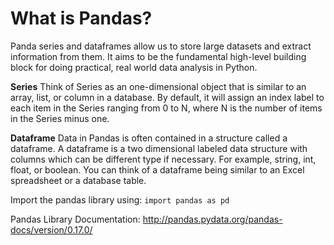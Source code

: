# What is Pandas?

Panda series and dataframes allow us to store large datasets and extract information from them. It aims to be the fundamental high-level building block for doing practical, real world data analysis in Python.

**Series**
Think of Series as an one-dimensional object that is similar to an array, list, or column in a database. By default, it will assign an index label to each item in the Series ranging from 0 to N, where N is the number of items in the Series minus one.

**Dataframe** 
Data in Pandas is often contained in a structure called a dataframe. A dataframe is a two dimensional labeled data structure with columns which can be different type if necessary. For example, string, int, float, or boolean. You can think of a dataframe being similar to an Excel spreadsheet or a database table. 

 Import the pandas library using: 
 ```import pandas as pd```

Pandas Library Documentation: http://pandas.pydata.org/pandas-docs/version/0.17.0/
